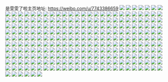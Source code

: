 是雯雯了啦主页地址: https://weibo.com/u/7743386659 
![](https://wx4.sinaimg.cn/mw2000/008s2sBdgy1h8ck4jtq52j30u014143c.jpg) 
![](https://wx4.sinaimg.cn/mw2000/008s2sBdgy1h8ck4kjo34j30u0140te3.jpg) 
![](https://wx4.sinaimg.cn/mw2000/008s2sBdgy1h8ck4l7toij30u01407ba.jpg) 
![](https://wx4.sinaimg.cn/mw2000/008s2sBdgy1h8ck4jbdibj30u012lgso.jpg) 
![](https://wx4.sinaimg.cn/mw2000/008s2sBdgy1h8ck4lupzpj30u0140dlr.jpg) 
![](https://wx4.sinaimg.cn/mw2000/008s2sBdgy1h7ozenqtj6j335s35s1l1.jpg) 
![](https://wx4.sinaimg.cn/mw2000/008s2sBdgy1h7ozepjl4gj335s35s4qs.jpg) 
![](https://wx4.sinaimg.cn/mw2000/008s2sBdgy1h7ozer5wdij32dc35sqv7.jpg) 
![](https://wx4.sinaimg.cn/mw2000/008s2sBdgy1h7ozesh231j32dc35sx6q.jpg) 
![](https://wx4.sinaimg.cn/mw2000/008s2sBdgy1h7ozetp8enj32dc35shdv.jpg) 
![](https://wx4.sinaimg.cn/mw2000/008s2sBdgy1h7ozeuzeczj32db35s4qr.jpg) 
![](https://wx4.sinaimg.cn/mw2000/008s2sBdgy1h7ozex1t0aj32612w0b2a.jpg) 
![](https://wx4.sinaimg.cn/mw2000/008s2sBdgy1h7ozez4t14j32c02c0b2a.jpg) 
![](https://wx4.sinaimg.cn/mw2000/008s2sBdgy1h6a7d7a5jzj31sc2dsu0y.jpg) 
![](https://wx4.sinaimg.cn/mw2000/008s2sBdgy1h6a7d9rf6pj31sc2dshdu.jpg) 
![](https://wx4.sinaimg.cn/mw2000/008s2sBdgy1h5xh0d0nr9j30u01hbmxv.jpg) 
![](https://wx4.sinaimg.cn/mw2000/008s2sBdgy1h5rp4edx7yj30wi1yckfn.jpg) 
![](https://wx4.sinaimg.cn/mw2000/008s2sBdgy1h5rp4a90bxj30wi1ych6p.jpg) 
![](https://wx4.sinaimg.cn/mw2000/008s2sBdgy1h5rp4g7gpoj30wi1ycqpi.jpg) 
![](https://wx4.sinaimg.cn/mw2000/008s2sBdgy1h5rp48bdamj30wi1yckdc.jpg) 
![](https://wx4.sinaimg.cn/mw2000/008s2sBdgy1h5rp45yr73j30wi1yc1kx.jpg) 
![](https://wx4.sinaimg.cn/mw2000/008s2sBdgy1h5rp4caksuj30wi1ycqoy.jpg) 
![](https://wx4.sinaimg.cn/mw2000/008s2sBdgy1h5rp4issp8j30wi1yc7wh.jpg) 
![](https://wx4.sinaimg.cn/mw2000/008s2sBdgy1h5rp4klwzfj30u01sxaem.jpg) 
![](https://wx4.sinaimg.cn/mw2000/008s2sBdgy1h5l4djyhwfj30on17uaf7.jpg) 
![](https://wx4.sinaimg.cn/mw2000/008s2sBdgy1h5l4dlb7syj30oo17u75h.jpg) 
![](https://wx4.sinaimg.cn/mw2000/008s2sBdgy1h5l4dmqy46j30oo17u43p.jpg) 
![](https://wx4.sinaimg.cn/mw2000/008s2sBdgy1h5l4dipwxfj30oo17u0xp.jpg) 
![](https://wx4.sinaimg.cn/mw2000/008s2sBdgy1h5ggqmhvu2j30wi1ycwox.jpg) 
![](https://wx4.sinaimg.cn/mw2000/008s2sBdgy1h5ggqq6nbmj30wi1yc134.jpg) 
![](https://wx4.sinaimg.cn/mw2000/008s2sBdgy1h5ggqj3jaij30wi1ycdot.jpg) 
![](https://wx4.sinaimg.cn/mw2000/008s2sBdgy1h5ggqsiciej30wi1ycn6o.jpg) 
![](https://wx4.sinaimg.cn/mw2000/008s2sBdgy1h5c6tm2sbdj30u0140jyr.jpg) 
![](https://wx4.sinaimg.cn/mw2000/008s2sBdgy1h5c6tnvwj5j30u0140qbh.jpg) 
![](https://wx4.sinaimg.cn/mw2000/008s2sBdgy1h5c6twh0qpj30u0140wmx.jpg) 
![](https://wx4.sinaimg.cn/mw2000/008s2sBdgy1h5c6u14csxj30u0140gtg.jpg) 
![](https://wx4.sinaimg.cn/mw2000/008s2sBdgy1h5arfbnzynj30u01hcjxf.jpg) 
![](https://wx4.sinaimg.cn/mw2000/008s2sBdgy1h5arfgdjspj30u01hcteo.jpg) 
![](https://wx4.sinaimg.cn/mw2000/008s2sBdgy1h57h9d99fmj30u01hcagm.jpg) 
![](https://wx4.sinaimg.cn/mw2000/008s2sBdgy1h57h9bf5f8j30u01hc0z7.jpg) 
![](https://wx4.sinaimg.cn/mw2000/008s2sBdgy1h57h9fc6ckj30u01hctew.jpg) 
![](https://wx4.sinaimg.cn/mw2000/008s2sBdgy1h504q2n2coj30u01hcah8.jpg) 
![](https://wx4.sinaimg.cn/mw2000/008s2sBdgy1h504q3zufwj30u01hcwm0.jpg) 
![](https://wx4.sinaimg.cn/mw2000/008s2sBdgy1h504q5n75yj30u01hcn4g.jpg) 
![](https://wx4.sinaimg.cn/mw2000/008s2sBdgy1h504q0ryxbj30u01hcq9q.jpg) 
![](https://wx4.sinaimg.cn/mw2000/008s2sBdgy1h4vnoidkykj30u01hcn3z.jpg) 
![](https://wx4.sinaimg.cn/mw2000/008s2sBdgy1h4vnojr9kcj30u01hcwld.jpg) 
![](https://wx4.sinaimg.cn/mw2000/008s2sBdgy1h4vnol3avlj30u01hc100.jpg) 
![](https://wx4.sinaimg.cn/mw2000/008s2sBdgy1h4vnomrqvtj30u01hcjyq.jpg) 
![](https://wx4.sinaimg.cn/mw2000/008s2sBdgy1h4vnoo9kb5j30u01hctfe.jpg) 
![](https://wx4.sinaimg.cn/mw2000/008s2sBdgy1h4vnopsaihj30u01hd79w.jpg) 
![](https://wx4.sinaimg.cn/mw2000/008s2sBdgy1h4vnoqwhbzj30u01hcwkz.jpg) 
![](https://wx4.sinaimg.cn/mw2000/008s2sBdgy1h4vnos05aej30u01hcaeu.jpg) 
![](https://wx4.sinaimg.cn/mw2000/008s2sBdgy1h4vnogzxapj30u01hcwje.jpg) 
![](https://wx4.sinaimg.cn/mw2000/008s2sBdgy1h4tvvy7w6cj30u014hq7y.jpg) 
![](https://wx4.sinaimg.cn/mw2000/008s2sBdgy1h4tvw3i5x8j30u014h436.jpg) 
![](https://wx4.sinaimg.cn/mw2000/008s2sBdgy1h4tvvupsktj30u014gaey.jpg) 
![](https://wx4.sinaimg.cn/mw2000/008s2sBdgy1h4tvw59w5uj30u014gae2.jpg) 
![](https://wx4.sinaimg.cn/mw2000/008s2sBdgy1h4tvw6zwqjj30u014hn1e.jpg) 
![](https://wx4.sinaimg.cn/mw2000/008s2sBdgy1h4tvw9hvbyj30u014h78t.jpg) 
![](https://wx4.sinaimg.cn/mw2000/008s2sBdgy1h4s77qmnofj30u013zq8j.jpg) 
![](https://wx4.sinaimg.cn/mw2000/008s2sBdgy1h4s77opuz7j30u013zgrv.jpg) 
![](https://wx4.sinaimg.cn/mw2000/008s2sBdgy1h4s77sd9irj30u013zdl9.jpg) 
![](https://wx4.sinaimg.cn/mw2000/008s2sBdgy1h4s77uf9jrj30u01400xe.jpg) 
![](https://wx4.sinaimg.cn/mw2000/008s2sBdgy1h4ocj0sle6j30sg47oe82.jpg) 
![](https://wx4.sinaimg.cn/mw2000/008s2sBdgy1h4n6tn60k3j32c03401kx.jpg) 
![](https://wx4.sinaimg.cn/mw2000/008s2sBdgy1h4n6tmap0jj32c03404qp.jpg) 
![](https://wx4.sinaimg.cn/mw2000/008s2sBdgy1h4n6to6ybvj32c03404qp.jpg) 
![](https://wx4.sinaimg.cn/mw2000/008s2sBdgy1h4n6tpaaq4j32c03407wh.jpg) 
![](https://wx4.sinaimg.cn/mw2000/008s2sBdgy1h4m25c05j1j30u0140adk.jpg) 
![](https://wx4.sinaimg.cn/mw2000/008s2sBdgy1h4m25b53ymj30u0140dj9.jpg) 
![](https://wx4.sinaimg.cn/mw2000/008s2sBdgy1h4m25cr4smj30u0140djb.jpg) 
![](https://wx4.sinaimg.cn/mw2000/008s2sBdgy1h4m25drzs1j30u01400ws.jpg) 
![](https://wx4.sinaimg.cn/mw2000/008s2sBdgy1h4m25eofugj30u0140jvi.jpg) 
![](https://wx4.sinaimg.cn/mw2000/008s2sBdgy1h4m25fvou8j30u0140gro.jpg) 
![](https://wx4.sinaimg.cn/mw2000/008s2sBdgy1h4gdeuv95mj30u014079s.jpg) 
![](https://wx4.sinaimg.cn/mw2000/008s2sBdgy1h4gdesdrexj30u01400yw.jpg) 
![](https://wx4.sinaimg.cn/mw2000/008s2sBdgy1h4gdew5do5j30u0140gq8.jpg) 
![](https://wx4.sinaimg.cn/mw2000/008s2sBdgy1h4gdeth28fj30u0140wif.jpg) 
![](https://wx4.sinaimg.cn/mw2000/008s2sBdgy1h4blddo18vj32c0340qv6.jpg) 
![](https://wx4.sinaimg.cn/mw2000/008s2sBdgy1h4bldfqx7tj31iz2ahb2a.jpg) 
![](https://wx4.sinaimg.cn/mw2000/008s2sBdgy1h4bldcid2jj31j02aib2a.jpg) 
![](https://wx4.sinaimg.cn/mw2000/008s2sBdgy1h45fzsm5auj32c0340hdt.jpg) 
![](https://wx4.sinaimg.cn/mw2000/008s2sBdgy1h45fzv2uk1j32c0340e81.jpg) 
![](https://wx4.sinaimg.cn/mw2000/008s2sBdgy1h45fztm53cj32c0340h9e.jpg) 
![](https://wx4.sinaimg.cn/mw2000/008s2sBdgy1h45fzw4nf2j32c0340qv5.jpg) 
![](https://wx4.sinaimg.cn/mw2000/008s2sBdgy1h3yxfedp1ij30u00u0797.jpg) 
![](https://wx4.sinaimg.cn/mw2000/008s2sBdgy1h3yxfg2f5qj30u00u0jwv.jpg) 
![](https://wx4.sinaimg.cn/mw2000/008s2sBdgy1h3yxfhsegsj30u00u0n33.jpg) 
![](https://wx4.sinaimg.cn/mw2000/008s2sBdgy1h3yxfjdxtoj30u00u0dlf.jpg) 
![](https://wx4.sinaimg.cn/mw2000/008s2sBdgy1h3yxfl63mej30u00u0jxj.jpg) 
![](https://wx4.sinaimg.cn/mw2000/008s2sBdgy1h3yxfufrmkj30u00u0n3g.jpg) 
![](https://wx4.sinaimg.cn/mw2000/008s2sBdgy1h3yxfr45h1j30u00u0gs9.jpg) 
![](https://wx4.sinaimg.cn/mw2000/008s2sBdgy1h3yxfow566j30u00u0jy8.jpg) 
![](https://wx4.sinaimg.cn/mw2000/008s2sBdgy1h3yxfmxk9bj30u00u0gsg.jpg) 
![](https://wx4.sinaimg.cn/mw2000/008s2sBdgy1h3yxfbl5gsj30u00u078s.jpg) 
![](https://wx4.sinaimg.cn/mw2000/008s2sBdgy1h3yxfvveyzj30u00u0456.jpg) 
![](https://wx4.sinaimg.cn/mw2000/008s2sBdgy1h3whu8upcmj30sg59n1aw.jpg) 
![](https://wx4.sinaimg.cn/mw2000/008s2sBdgy1h3vjpuzbm3j30u0140n37.jpg) 
![](https://wx4.sinaimg.cn/mw2000/008s2sBdgy1h3vjpug3wij30u0140dma.jpg) 
![](https://wx4.sinaimg.cn/mw2000/008s2sBdgy1h3utjafmk3j30u0140tea.jpg) 
![](https://wx4.sinaimg.cn/mw2000/008s2sBdgy1h3utjc7h5oj30u0140tet.jpg) 
![](https://wx4.sinaimg.cn/mw2000/008s2sBdgy1h3utje073lj30u0140ag8.jpg) 
![](https://wx4.sinaimg.cn/mw2000/008s2sBdgy1h3utjfwy8xj30u0140n39.jpg) 
![](https://wx4.sinaimg.cn/mw2000/008s2sBdgy1h3utj8x58vj30u0140dle.jpg) 
![](https://wx4.sinaimg.cn/mw2000/008s2sBdgy1h3utjon54rj30u0140n3f.jpg) 
![](https://wx4.sinaimg.cn/mw2000/008s2sBdgy1h3utjhctmij30u01407ah.jpg) 
![](https://wx4.sinaimg.cn/mw2000/008s2sBdgy1h3utjmg94tj30u0140age.jpg) 
![](https://wx4.sinaimg.cn/mw2000/008s2sBdgy1h3utjjsu2nj30u01400z2.jpg) 
![](https://wx4.sinaimg.cn/mw2000/008s2sBdgy1h3higbmygwj32c0340kjo.jpg) 
![](https://wx4.sinaimg.cn/mw2000/008s2sBdgy1h3hig86ih7j31hm28fhdu.jpg) 
![](https://wx4.sinaimg.cn/mw2000/008s2sBdgy1h3hig08blsj31sc2dsnpe.jpg) 
![](https://wx4.sinaimg.cn/mw2000/008s2sBdgy1h3hifx6jn6j32c0340hdv.jpg) 
![](https://wx4.sinaimg.cn/mw2000/008s2sBdgy1h3higfovgfj329n30vnpf.jpg) 
![](https://wx4.sinaimg.cn/mw2000/008s2sBdgy1h3highey6wj324e2tv7wj.jpg) 
![](https://wx4.sinaimg.cn/mw2000/008s2sBdgy1h3higdzpnbj32a631ku0z.jpg) 
![](https://wx4.sinaimg.cn/mw2000/008s2sBdgy1h3hifu0oeoj31sr2p4npe.jpg) 
![](https://wx4.sinaimg.cn/mw2000/008s2sBdgy1h3higv12baj32c03407wj.jpg) 
![](https://wx4.sinaimg.cn/mw2000/008s2sBdgy1h3higjm8ztj32c03401l1.jpg) 
![](https://wx4.sinaimg.cn/mw2000/008s2sBdgy1h3higlkp6fj32c03407wk.jpg) 
![](https://wx4.sinaimg.cn/mw2000/008s2sBdgy1h3higr14koj31jh2b8hdu.jpg) 
![](https://wx4.sinaimg.cn/mw2000/008s2sBdgy1h3hignjjoxj31nr27ob2a.jpg) 
![](https://wx4.sinaimg.cn/mw2000/008s2sBdgy1h3higsyhbwj329p30y1kz.jpg) 
![](https://wx4.sinaimg.cn/mw2000/008s2sBdgy1h3gdvg7vn0j32c0340x6p.jpg) 
![](https://wx4.sinaimg.cn/mw2000/008s2sBdgy1h3gdvfe6i2j32c034hb2a.jpg) 
![](https://wx4.sinaimg.cn/mw2000/008s2sBdgy1h3gdvjieeoj30r00upqd3.jpg) 
![](https://wx4.sinaimg.cn/mw2000/008s2sBdgy1h3gdvabcujj32c0340hdu.jpg) 
![](https://wx4.sinaimg.cn/mw2000/008s2sBdgy1h3gdvdqw53j32c0340qv6.jpg) 
![](https://wx4.sinaimg.cn/mw2000/008s2sBdgy1h3gdvcibymj32c0340e81.jpg) 
![](https://wx4.sinaimg.cn/mw2000/008s2sBdgy1h3gdvbm3s5j329v315b2a.jpg) 
![](https://wx4.sinaimg.cn/mw2000/008s2sBdgy1h3gdvhfn22j32c0340npe.jpg) 
![](https://wx4.sinaimg.cn/mw2000/008s2sBdgy1h3gdvinqxvj32c0340kjm.jpg) 
![](https://wx4.sinaimg.cn/mw2000/008s2sBdgy1h3faw76phuj30u0140gro.jpg) 
![](https://wx4.sinaimg.cn/mw2000/008s2sBdgy1h3faw5pcxoj30u0140mz2.jpg) 
![](https://wx4.sinaimg.cn/mw2000/008s2sBdgy1h3cuo8o88ej30u0140n5i.jpg) 
![](https://wx4.sinaimg.cn/mw2000/008s2sBdgy1h3cuodygxvj30u014y11k.jpg) 
![](https://wx4.sinaimg.cn/mw2000/008s2sBdgy1h3cuo9few0j30u0140wl7.jpg) 
![](https://wx4.sinaimg.cn/mw2000/008s2sBdgy1h3cuoabqfgj30u0140n3n.jpg) 
![](https://wx4.sinaimg.cn/mw2000/008s2sBdgy1h3cuob7qgjj30u0140dnf.jpg) 
![](https://wx4.sinaimg.cn/mw2000/008s2sBdgy1h3cuo7fn4oj30u01407at.jpg) 
![](https://wx4.sinaimg.cn/mw2000/008s2sBdgy1h3cuobxffoj30u01400ym.jpg) 
![](https://wx4.sinaimg.cn/mw2000/008s2sBdgy1h3cuocs8h4j30u0140tes.jpg) 
![](https://wx4.sinaimg.cn/mw2000/008s2sBdgy1h3cuoev7khj30u0140agc.jpg) 
![](https://wx4.sinaimg.cn/mw2000/008s2sBdgy1h3bspuhsdkj32c0340kjm.jpg) 
![](https://wx4.sinaimg.cn/mw2000/008s2sBdgy1h3bspsj82jj32c03401kz.jpg) 
![](https://wx4.sinaimg.cn/mw2000/008s2sBdgy1h3bspr738bj32c03407wj.jpg) 
![](https://wx4.sinaimg.cn/mw2000/008s2sBdgy1h3bspw0bxdj323m2suhdu.jpg) 
![](https://wx4.sinaimg.cn/mw2000/008s2sBdgy1h384692ytpj30u0140ahr.jpg) 
![](https://wx4.sinaimg.cn/mw2000/008s2sBdgy1h3846f5oo4j30u0140tfo.jpg) 
![](https://wx4.sinaimg.cn/mw2000/008s2sBdgy1h3846ag3v4j30u01407ax.jpg) 
![](https://wx4.sinaimg.cn/mw2000/008s2sBdgy1h3846862brj30u0140n4n.jpg) 
![](https://wx4.sinaimg.cn/mw2000/008s2sBdgy1h3846e01bij30u0140wmd.jpg) 
![](https://wx4.sinaimg.cn/mw2000/008s2sBdgy1h3846bcbt7j30u0140gu8.jpg) 
![](https://wx4.sinaimg.cn/mw2000/008s2sBdgy1h3846c6c82j30u014010z.jpg) 
![](https://wx4.sinaimg.cn/mw2000/008s2sBdgy1h3846d3013j30u0140449.jpg) 
![](https://wx4.sinaimg.cn/mw2000/008s2sBdgy1h37hub4f1oj32442thhdt.jpg) 
![](https://wx4.sinaimg.cn/mw2000/008s2sBdgy1h37hucn3m4j32c03401ky.jpg) 
![](https://wx4.sinaimg.cn/mw2000/008s2sBdgy1h37hue607vj32c03401ky.jpg) 
![](https://wx4.sinaimg.cn/mw2000/008s2sBdgy1h37hun2v83j32c0340u0x.jpg) 
![](https://wx4.sinaimg.cn/mw2000/008s2sBdgy1h37hul9z43j32c0340hdt.jpg) 
![](https://wx4.sinaimg.cn/mw2000/008s2sBdgy1h37huhw7n1j32c0340b2d.jpg) 
![](https://wx4.sinaimg.cn/mw2000/008s2sBdgy1h37hu9whicj32c0340e81.jpg) 
![](https://wx4.sinaimg.cn/mw2000/008s2sBdgy1h37huppce8j32ps1j0npd.jpg) 
![](https://wx4.sinaimg.cn/mw2000/008s2sBdgy1h37hujwalgj32c0340u0x.jpg) 
![](https://wx4.sinaimg.cn/mw2000/008s2sBdgy1h36ua6vpw0j322o3407wj.jpg) 
![](https://wx4.sinaimg.cn/mw2000/008s2sBdgy1h36ua9bcfvj322o340u0y.jpg) 
![](https://wx4.sinaimg.cn/mw2000/008s2sBdgy1h36uafgiidj322o340b2b.jpg) 
![](https://wx4.sinaimg.cn/mw2000/008s2sBdgy1h36uaigqorj322o3404qr.jpg) 
![](https://wx4.sinaimg.cn/mw2000/008s2sBdgy1h36ualwi8aj322o340hdv.jpg) 
![](https://wx4.sinaimg.cn/mw2000/008s2sBdgy1h36ua4lod5j31721sm7wh.jpg) 
![](https://wx4.sinaimg.cn/mw2000/008s2sBdgy1h35kaf1l1rj32662w81kz.jpg) 
![](https://wx4.sinaimg.cn/mw2000/008s2sBdgy1h35kafvkvpj31so2e87wi.jpg) 
![](https://wx4.sinaimg.cn/mw2000/008s2sBdgy1h35kao02rij32c0340npf.jpg) 
![](https://wx4.sinaimg.cn/mw2000/008s2sBdgy1h35kagq8t1j324c2tsqv6.jpg) 
![](https://wx4.sinaimg.cn/mw2000/008s2sBdgy1h35kahs6ggj328f2z8e83.jpg) 
![](https://wx4.sinaimg.cn/mw2000/008s2sBdgy1h35kajprowj327f2xwnpf.jpg) 
![](https://wx4.sinaimg.cn/mw2000/008s2sBdgy1h35kale5xzj32812ypqv7.jpg) 
![](https://wx4.sinaimg.cn/mw2000/008s2sBdgy1h35kamhqcej327c2xsnpf.jpg) 
![](https://wx4.sinaimg.cn/mw2000/008s2sBdgy1h35kcfgerlj32c0340npg.jpg) 
![](https://wx4.sinaimg.cn/mw2000/008s2sBdgy1h3271wjrppj31sc2dshdt.jpg) 
![](https://wx4.sinaimg.cn/mw2000/008s2sBdgy1h3271xdq33j31sc2dshdt.jpg) 
![](https://wx4.sinaimg.cn/mw2000/008s2sBdgy1h3271ya1f0j31sc2dse81.jpg) 
![](https://wx4.sinaimg.cn/mw2000/008s2sBdgy1h3271yy1h0j31sc2dse81.jpg) 
![](https://wx4.sinaimg.cn/mw2000/008s2sBdgy1h3271zkgl5j31sc2dshdt.jpg) 
![](https://wx4.sinaimg.cn/mw2000/008s2sBdgy1h32720862nj31sc2dse81.jpg) 
![](https://wx4.sinaimg.cn/mw2000/008s2sBdgy1h32720w4rhj31sc2dse81.jpg) 
![](https://wx4.sinaimg.cn/mw2000/008s2sBdgy1h32721geumj31sc2dse81.jpg) 
![](https://wx4.sinaimg.cn/mw2000/008s2sBdgy1h327225kasj31sc2dse81.jpg) 
![](https://wx4.sinaimg.cn/mw2000/008s2sBdgy1h2wsasa972j32c033zx6s.jpg) 
![](https://wx4.sinaimg.cn/mw2000/008s2sBdgy1h2wsb2jxk8j32c033ze83.jpg) 
![](https://wx4.sinaimg.cn/mw2000/008s2sBdgy1h2ws9xviu1j32c03404qs.jpg) 
![](https://wx4.sinaimg.cn/mw2000/008s2sBdgy1h2wsb8b3g5j32c0340b2b.jpg) 
![](https://wx4.sinaimg.cn/mw2000/008s2sBdgy1h2li3q9apqj30u0140tfn.jpg) 
![](https://wx4.sinaimg.cn/mw2000/008s2sBdgy1h2li3uen64j30u0140n3v.jpg) 
![](https://wx4.sinaimg.cn/mw2000/008s2sBdgy1h2li465wanj30u0140jyx.jpg) 
![](https://wx4.sinaimg.cn/mw2000/008s2sBdgy1h2li3mv4u1j30u0140dla.jpg) 
![](https://wx4.sinaimg.cn/mw2000/008s2sBdgy1h2li3xe0mbj30u0140q9a.jpg) 
![](https://wx4.sinaimg.cn/mw2000/008s2sBdgy1h2li43fzzsj30u0140doq.jpg) 
![](https://wx4.sinaimg.cn/mw2000/008s2sBdgy1h2li4a8jkuj30u0140ajp.jpg) 
![](https://wx4.sinaimg.cn/mw2000/008s2sBdgy1h2li40fj7zj30u0140ahr.jpg) 
![](https://wx4.sinaimg.cn/mw2000/008s2sBdgy1h2li4dctxmj30u0140jyj.jpg) 
![](https://wx4.sinaimg.cn/mw2000/008s2sBdgy1h2li4gautpj30u0140tfw.jpg) 
![](https://wx4.sinaimg.cn/mw2000/008s2sBdgy1h2li4jui2aj30u0140gry.jpg) 
![](https://wx4.sinaimg.cn/mw2000/008s2sBdgy1h2l2k6ygxnj30u013mn35.jpg) 
![](https://wx4.sinaimg.cn/mw2000/008s2sBdgy1h2l2k7jvuvj30u013mte3.jpg) 
![](https://wx4.sinaimg.cn/mw2000/008s2sBdgy1h2l2k83c5nj30u013mdlo.jpg) 
![](https://wx4.sinaimg.cn/mw2000/008s2sBdgy1h2l2k8n1xej30u013lafo.jpg) 
![](https://wx4.sinaimg.cn/mw2000/008s2sBdgy1h2l2ldx6u7j30u013mjx4.jpg) 
![](https://wx4.sinaimg.cn/mw2000/008s2sBdgy1h2czncrxm7j30u01407a4.jpg) 
![](https://wx4.sinaimg.cn/mw2000/008s2sBdgy1h2cznddkmhj30u0140dlw.jpg) 
![](https://wx4.sinaimg.cn/mw2000/008s2sBdgy1h2czncc36bj30u014044o.jpg) 
![](https://wx4.sinaimg.cn/mw2000/008s2sBdgy1h21gmy2it7j30u01407bp.jpg) 
![](https://wx4.sinaimg.cn/mw2000/008s2sBdgy1h21gmz5k32j30u0140tjp.jpg) 
![](https://wx4.sinaimg.cn/mw2000/008s2sBdgy1h21gmx4u4cj30u0140ahq.jpg) 
![](https://wx4.sinaimg.cn/mw2000/008s2sBdgy1h21gn01fsaj30u014utgt.jpg) 
![](https://wx4.sinaimg.cn/mw2000/008s2sBdgy1h21gn0t8awj30u01407bh.jpg) 
![](https://wx4.sinaimg.cn/mw2000/008s2sBdgy1h21gn1qixyj30u0140wma.jpg) 
![](https://wx4.sinaimg.cn/mw2000/008s2sBdgy1h21gn2g8mjj30u014044g.jpg) 
![](https://wx4.sinaimg.cn/mw2000/008s2sBdgy1h21gn4ipynj30u0140n7v.jpg) 
![](https://wx4.sinaimg.cn/mw2000/008s2sBdgy1h21gn5a4wdj30u01400y1.jpg) 
![](https://wx4.sinaimg.cn/mw2000/008s2sBdgy1h201jlgp5yj30u01o2tni.jpg) 
![](https://wx4.sinaimg.cn/mw2000/008s2sBdgy1h201jmoa4nj30u01eqqf1.jpg) 
![](https://wx4.sinaimg.cn/mw2000/008s2sBdgy1h201jnvwyjj30u01bin91.jpg) 
![](https://wx4.sinaimg.cn/mw2000/008s2sBdgy1h201jp852qj30u01hon3t.jpg) 
![](https://wx4.sinaimg.cn/mw2000/008s2sBdgy1h201jq14vfj30u01ci0yw.jpg) 
![](https://wx4.sinaimg.cn/mw2000/008s2sBdgy1h201jqu7apj30u0140gou.jpg) 
![](https://wx4.sinaimg.cn/mw2000/008s2sBdgy1h201jrkwuyj30u01hqag2.jpg) 
![](https://wx4.sinaimg.cn/mw2000/008s2sBdgy1h201jskslrj30u01c2agl.jpg) 
![](https://wx4.sinaimg.cn/mw2000/008s2sBdgy1h201jtl2uyj30u01j8dm9.jpg) 
![](https://wx4.sinaimg.cn/mw2000/008s2sBdgy1h1yrae8wvyj30u01pk7ev.jpg) 
![](https://wx4.sinaimg.cn/mw2000/008s2sBdgy1h1yrafzeh8j30u01pmqdm.jpg) 
![](https://wx4.sinaimg.cn/mw2000/008s2sBdgy1h1yrah0ugwj30u01hmn9m.jpg) 
![](https://wx4.sinaimg.cn/mw2000/008s2sBdgy1h1yraiqypsj30u01r0h0e.jpg) 
![](https://wx4.sinaimg.cn/mw2000/008s2sBdgy1h1yrajtkosj30u01qsk0w.jpg) 
![](https://wx4.sinaimg.cn/mw2000/008s2sBdgy1h1yral0106j30u01o8gux.jpg) 
![](https://wx4.sinaimg.cn/mw2000/008s2sBdgy1h1yramc020j30u01hcgxe.jpg) 
![](https://wx4.sinaimg.cn/mw2000/008s2sBdgy1h1yrandpukj30u01pqdu4.jpg) 
![](https://wx4.sinaimg.cn/mw2000/008s2sBdgy1h1yraohk02j30u01ook4k.jpg) 
![](https://wx4.sinaimg.cn/mw2000/008s2sBdgy1h1py5ykzfgj30u0140n2g.jpg) 
![](https://wx4.sinaimg.cn/mw2000/008s2sBdgy1h1py614pg7j30u0140q8o.jpg) 
![](https://wx4.sinaimg.cn/mw2000/008s2sBdgy1h1py62gc3pj30u0140q8x.jpg) 
![](https://wx4.sinaimg.cn/mw2000/008s2sBdgy1h1py5wpocdj30u014043t.jpg) 
![](https://wx4.sinaimg.cn/mw2000/008s2sBdgy1h1py63fljgj30u0140dly.jpg) 
![](https://wx4.sinaimg.cn/mw2000/008s2sBdgy1h1py64cz5gj30u01407ah.jpg) 
![](https://wx4.sinaimg.cn/mw2000/008s2sBdgy1h1mtzcwjexj30u0140q7b.jpg) 
![](https://wx4.sinaimg.cn/mw2000/008s2sBdgy1h1mtzf81elj30u0140jvz.jpg) 
![](https://wx4.sinaimg.cn/mw2000/008s2sBdgy1h1mtzfuhg4j30u0140jvo.jpg) 
![](https://wx4.sinaimg.cn/mw2000/008s2sBdgy1h1mtzdhrllj30u0140td8.jpg) 
![](https://wx4.sinaimg.cn/mw2000/008s2sBdgy1h1mtzio3rdj30u0140dmi.jpg) 
![](https://wx4.sinaimg.cn/mw2000/008s2sBdgy1h1mtzeintvj30u0140wnz.jpg) 
![](https://wx4.sinaimg.cn/mw2000/008s2sBdgy1h1mtzgs9znj30u0140k0d.jpg) 
![](https://wx4.sinaimg.cn/mw2000/008s2sBdgy1h1mtzhuujej30u0140ai6.jpg) 
![](https://wx4.sinaimg.cn/mw2000/008s2sBdgy1h1iysp4lkzj30u014zakw.jpg) 
![](https://wx4.sinaimg.cn/mw2000/008s2sBdgy1h1iyspq4dnj30u019045k.jpg) 
![](https://wx4.sinaimg.cn/mw2000/008s2sBdgy1h1iysqbochj30u0140wms.jpg) 
![](https://wx4.sinaimg.cn/mw2000/008s2sBdgy1h1c0bslrlvj30t712xkc7.jpg) 
![](https://wx4.sinaimg.cn/mw2000/008s2sBdgy1h1c0bmm5z1j30wi17c7pd.jpg) 
![](https://wx4.sinaimg.cn/mw2000/008s2sBdgy1h1c0bv3z6aj32c0340e86.jpg) 
![](https://wx4.sinaimg.cn/mw2000/008s2sBdgy1h1c0bns2g1j316o1kw7wh.jpg) 
![](https://wx4.sinaimg.cn/mw2000/008s2sBdgy1h1c0ble936j31191dpb29.jpg) 
![](https://wx4.sinaimg.cn/mw2000/008s2sBdgy1h1c0bps1xcj32c0340u11.jpg) 
![](https://wx4.sinaimg.cn/mw2000/008s2sBdgy1h181sjb0srj32c0340k4f.jpg) 
![](https://wx4.sinaimg.cn/mw2000/008s2sBdgy1h181sl56t3j32c0340tsr.jpg) 
